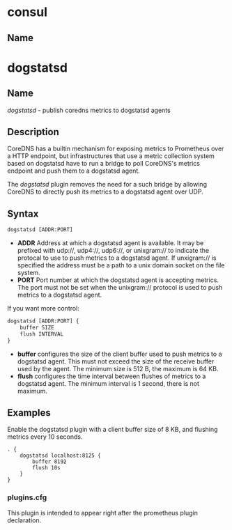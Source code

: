 # consul

## Name
# dogstatsd

## Name

*dogstatsd* - publish coredns metrics to dogstatsd agents

## Description

CoreDNS has a builtin mechanism for exposing metrics to Prometheus over a HTTP
endpoint, but infrastructures that use a metric collection system based on
dogstatsd have to run a bridge to poll CoreDNS's metrics endpoint and push them
to a dogstatsd agent.

The *dogstatsd* plugin removes the need for a such bridge by allowing CoreDNS to
directly push its metrics to a dogstatsd agent over UDP.

## Syntax

~~~ txt
dogstatsd [ADDR:PORT]
~~~

* **ADDR** Address at which a dogstatsd agent is available. It may be prefixed
with udp://, udp4://, udp6://, or unixgram:// to indicate the protocal to use
to push metrics to a dogstatsd agent. If unxigram:// is specified the address
must be a path to a unix domain socket on the file system.
* **PORT** Port number at which the dogstatsd agent is accepting metrics. The
port must not be set when the unixgram:// protocol is used to push metrics to
a dogstatsd agent.

If you want more control:

~~~ txt
dogstatsd [ADDR:PORT] {
    buffer SIZE
    flush INTERVAL
}
~~~

* **buffer** configures the size of the client buffer used to push metrics to a
dogstatsd agent. This must not exceed the size of the receive buffer used by the
agent. The minimum size is 512 B, the maximum is 64 KB.
* **flush** configures the time interval between flushes of metrics to a
dogstatsd agent. The minimum interval is 1 second, there is not maximum.

## Examples

Enable the dogstatsd plugin with a client buffer size of 8 KB, and flushing
metrics every 10 seconds.

~~~ corefile
. {
    dogstatsd localhost:8125 {
        buffer 8192
        flush 10s
    }
}
~~~

### plugins.cfg

This plugin is intended to appear right after the prometheus plugin declaration.
